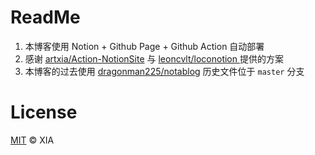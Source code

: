 # ReadMe

1. 本博客使用 Notion + Github Page + Github Action 自动部署
2. 感谢 [artxia/Action-NotionSite](https://github.com/artxia/Action-NotionSite)  与 [leoncvlt/loconotion ](https://github.com/leoncvlt/loconotion/) 提供的方案
3. 本博客的过去使用 [dragonman225/notablog](https://github.com/dragonman225/notablog) 历史文件位于 `master` 分支



# License

[MIT](https://github.com/artxia/Action-NotionSite/blob/main/LICENSE) © XIA

